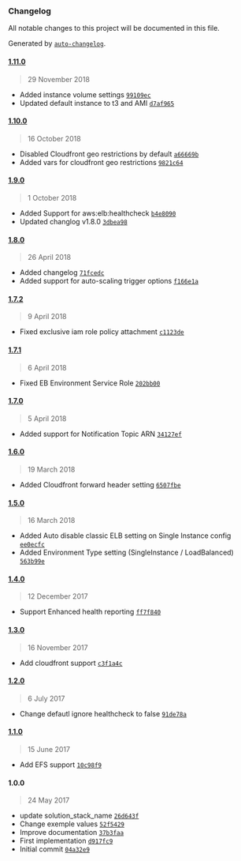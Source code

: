 ### Changelog
All notable changes to this project will be documented in this file.

Generated by [`auto-changelog`](https://github.com/CookPete/auto-changelog).

#### [1.11.0](https://github.com/digitregroup/terraform-elastic-beanstalk-php/compare/1.10.0...1.11.0)
> 29 November 2018
- Added instance volume settings [`99109ec`](https://github.com/digitregroup/terraform-elastic-beanstalk-php/commit/99109ecc35f7c354a684b4e10b1bd4b47465eb9b)
- Updated default instance to t3 and AMI [`d7af965`](https://github.com/digitregroup/terraform-elastic-beanstalk-php/commit/d7af9657c8fc1c39ed65228ad91a76041928a244)

#### [1.10.0](https://github.com/digitregroup/terraform-elastic-beanstalk-php/compare/1.9.0...1.10.0)
> 16 October 2018
- Disabled Cloudfront geo restrictions by default [`a66669b`](https://github.com/digitregroup/terraform-elastic-beanstalk-php/commit/a66669bea1416c96e89f41e1c1329732e151da7d)
- Added vars for cloudfront geo restrictions [`9821c64`](https://github.com/digitregroup/terraform-elastic-beanstalk-php/commit/9821c64eeacead4a08701b47e0bbebaf31b92b70)

#### [1.9.0](https://github.com/digitregroup/terraform-elastic-beanstalk-php/compare/1.8.0...1.9.0)
> 1 October 2018
- Added Support for aws:elb:healthcheck [`b4e8090`](https://github.com/digitregroup/terraform-elastic-beanstalk-php/commit/b4e80907abde51af1a1437d2217317eae56db952)
- Updated changlog v1.8.0 [`3dbea98`](https://github.com/digitregroup/terraform-elastic-beanstalk-php/commit/3dbea98156ef3c908d31f462857a13fecbd9a9f5)

#### [1.8.0](https://github.com/digitregroup/terraform-elastic-beanstalk-php/compare/1.7.2...1.8.0)
> 26 April 2018
- Added changelog [`71fcedc`](https://github.com/digitregroup/terraform-elastic-beanstalk-php/commit/71fcedcbe23f90a5e14c64a3387bc36fa8c04a33)
- Added support for auto-scaling trigger options [`f166e1a`](https://github.com/digitregroup/terraform-elastic-beanstalk-php/commit/f166e1a057c43f7920a03ad3c76eb32480d0f9c3)

#### [1.7.2](https://github.com/digitregroup/terraform-elastic-beanstalk-php/compare/1.7.1...1.7.2)
> 9 April 2018
- Fixed exclusive iam role policy attachment [`c1123de`](https://github.com/digitregroup/terraform-elastic-beanstalk-php/commit/c1123defefa7501044230248c39f65833f74e059)

#### [1.7.1](https://github.com/digitregroup/terraform-elastic-beanstalk-php/compare/1.7.0...1.7.1)
> 6 April 2018
- Fixed EB Environment Service Role [`202bb00`](https://github.com/digitregroup/terraform-elastic-beanstalk-php/commit/202bb00aee569396449b109c7d7bf11692ffe2cd)

#### [1.7.0](https://github.com/digitregroup/terraform-elastic-beanstalk-php/compare/1.6.0...1.7.0)
> 5 April 2018
- Added support for Notification Topic ARN [`34127ef`](https://github.com/digitregroup/terraform-elastic-beanstalk-php/commit/34127efa766be53565372af02ea5b1101e58f2c9)

#### [1.6.0](https://github.com/digitregroup/terraform-elastic-beanstalk-php/compare/1.5.0...1.6.0)
> 19 March 2018
- Added Cloudfront forward header setting [`6507fbe`](https://github.com/digitregroup/terraform-elastic-beanstalk-php/commit/6507fbeddbdddc9b577097d46a8e5426600206f9)

#### [1.5.0](https://github.com/digitregroup/terraform-elastic-beanstalk-php/compare/1.4.0...1.5.0)
> 16 March 2018
- Added Auto disable classic ELB setting on Single Instance config [`ee0ecfc`](https://github.com/digitregroup/terraform-elastic-beanstalk-php/commit/ee0ecfca1e8241110a1353722490d77f40c0ec1b)
- Added Environment Type setting (SingleInstance / LoadBalanced) [`563b99e`](https://github.com/digitregroup/terraform-elastic-beanstalk-php/commit/563b99ed5a29250716fe19282336613efd8f2e65)

#### [1.4.0](https://github.com/digitregroup/terraform-elastic-beanstalk-php/compare/1.3.0...1.4.0)
> 12 December 2017
- Support Enhanced health reporting [`ff7f840`](https://github.com/digitregroup/terraform-elastic-beanstalk-php/commit/ff7f8405f5b0e4f42d0e75b869ede6aaca47b7bf)

#### [1.3.0](https://github.com/digitregroup/terraform-elastic-beanstalk-php/compare/1.2.0...1.3.0)
> 16 November 2017
- Add cloudfront support [`c3f1a4c`](https://github.com/digitregroup/terraform-elastic-beanstalk-php/commit/c3f1a4cb3fd59e609c11a6bf9ca7f721c99e038a)

#### [1.2.0](https://github.com/digitregroup/terraform-elastic-beanstalk-php/compare/1.1.0...1.2.0)
> 6 July 2017
- Change defautl ignore healthcheck to false [`91de78a`](https://github.com/digitregroup/terraform-elastic-beanstalk-php/commit/91de78a2f95e386dc5b8bee32932fc781088aeae)

#### [1.1.0](https://github.com/digitregroup/terraform-elastic-beanstalk-php/compare/1.0.0...1.1.0)
> 15 June 2017
- Add EFS support [`10c98f9`](https://github.com/digitregroup/terraform-elastic-beanstalk-php/commit/10c98f9eba6b752db51d5eede56c11a8a1d5b211)

#### 1.0.0
> 24 May 2017
- update solution_stack_name [`26d643f`](https://github.com/digitregroup/terraform-elastic-beanstalk-php/commit/26d643fa7c9f2cd6329a572c3a84517a896fb6bf)
- Change exemple values [`52f5429`](https://github.com/digitregroup/terraform-elastic-beanstalk-php/commit/52f5429f130fa77b973cf7e67ed91dfc986d663a)
- Improve documentation [`37b3faa`](https://github.com/digitregroup/terraform-elastic-beanstalk-php/commit/37b3faa6f2d914f2aacee97b2dca44eefec145b2)
- First implementation [`d917fc9`](https://github.com/digitregroup/terraform-elastic-beanstalk-php/commit/d917fc9d98cf5a9a9de95ebc85c16108f3671c8a)
- Initial commit [`04a32e9`](https://github.com/digitregroup/terraform-elastic-beanstalk-php/commit/04a32e9f9b08e1322639a7d5562c8f4afeb623ab)

